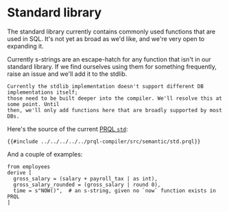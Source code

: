 # Standard library

The standard library currently contains commonly used functions that are used in
SQL. It's not yet as broad as we'd like, and we're very open to expanding it.

Currently s-strings are an escape-hatch for any function that isn't in our
standard library. If we find ourselves using them for something frequently,
raise an issue and we'll add it to the stdlib.

```admonish note
Currently the stdlib implementation doesn't support different DB implementations itself;
those need to be built deeper into the compiler. We'll resolve this at some point. Until
then, we'll only add functions here that are broadly supported by most DBs.
```

Here's the source of the current
[PRQL `std`](https://github.com/PRQL/prql/blob/main/prql-compiler/src/semantic/std.prql):

```prql_no_test
{{#include ../../../../../prql-compiler/src/semantic/std.prql}}
```

And a couple of examples:

```prql
from employees
derive [
  gross_salary = (salary + payroll_tax | as int),
  gross_salary_rounded = (gross_salary | round 0),
  time = s"NOW()",  # an s-string, given no `now` function exists in PRQL
]
```

